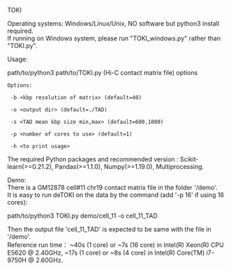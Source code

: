 TOKI

Operating systems: Windows/Linux/Unix, NO software but python3 install required.  
If running on Windows system, please run "TOKI_windows.py" rather than "TOKI.py".

Usage: 

path/to/python3 path/to/TOKI.py (Hi-C contact matrix file) options
    
    Options:
    
     -b <kbp resolution of matrix> (default=40)
     
     -o <output dir> (default=./TAD)
     
     -s <TAD mean kbp size min,max> (default=600,1000)
     
     -p <number of cores to use> (default=1)
     
     -h <to print usage>
    
The required Python packages and recommended version : Scikit-learn(>=0.21.2), Pandas(>=1.1.0), Numpy(>=1.19.0), Multiprocessing.

Demo:  
There is a GM12878 cell#11 chr19 contact matrix file in the folder '/demo'.  
It is easy to run deTOKI on the data by the command (add '-p 16' if using 16 cores):

path/to/python3 TOKI.py demo/cell_11 -o cell_11_TAD

Then the output file 'cell_11_TAD' is expected to be same with the file in '/demo'.  
Reference run time： ~40s (1 core) or ~7s (16 core) in Intel(R) Xeon(R) CPU E5620 @ 2.40GHz,
                     ~17s (1 core) or ~8s (4 core) in Intel(R) Core(TM) i7-9750H @ 2.60GHz.
